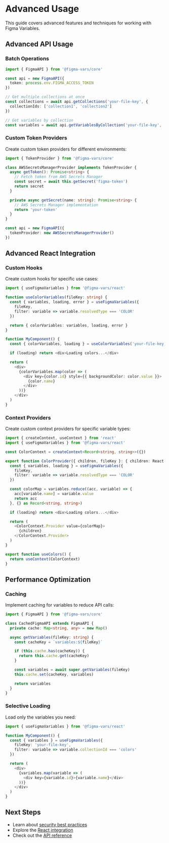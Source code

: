 # Advanced Usage

This guide covers advanced features and techniques for working with Figma Variables.

## Advanced API Usage

### Batch Operations

```typescript
import { FigmaAPI } from '@figma-vars/core'

const api = new FigmaAPI({
  token: process.env.FIGMA_ACCESS_TOKEN
})

// Get multiple collections at once
const collections = await api.getCollections('your-file-key', {
  collectionIds: ['collection1', 'collection2']
})

// Get variables by collection
const variables = await api.getVariablesByCollection('your-file-key', 'collection-id')
```

### Custom Token Providers

Create custom token providers for different environments:

```typescript
import { TokenProvider } from '@figma-vars/core'

class AWSSecretsManagerProvider implements TokenProvider {
  async getToken(): Promise<string> {
    // Fetch token from AWS Secrets Manager
    const secret = await this.getSecret('figma-token')
    return secret
  }

  private async getSecret(name: string): Promise<string> {
    // AWS Secrets Manager implementation
    return 'your-token'
  }
}

const api = new FigmaAPI({
  tokenProvider: new AWSSecretsManagerProvider()
})
```

## Advanced React Integration

### Custom Hooks

Create custom hooks for specific use cases:

```typescript
import { useFigmaVariables } from '@figma-vars/react'

function useColorVariables(fileKey: string) {
  const { variables, loading, error } = useFigmaVariables({
    fileKey,
    filter: variable => variable.resolvedType === 'COLOR'
  })

  return { colorVariables: variables, loading, error }
}

function MyComponent() {
  const { colorVariables, loading } = useColorVariables('your-file-key')

  if (loading) return <div>Loading colors...</div>

  return (
    <div>
      {colorVariables.map(color => (
        <div key={color.id} style={{ backgroundColor: color.value }}>
          {color.name}
        </div>
      ))}
    </div>
  )
}
```

### Context Providers

Create custom context providers for specific variable types:

```typescript
import { createContext, useContext } from 'react'
import { useFigmaVariables } from '@figma-vars/react'

const ColorContext = createContext<Record<string, string>>({})

export function ColorProvider({ children, fileKey }: { children: React.ReactNode, fileKey: string }) {
  const { variables, loading } = useFigmaVariables({
    fileKey,
    filter: variable => variable.resolvedType === 'COLOR'
  })

  const colorMap = variables.reduce((acc, variable) => {
    acc[variable.name] = variable.value
    return acc
  }, {} as Record<string, string>)

  if (loading) return <div>Loading colors...</div>

  return (
    <ColorContext.Provider value={colorMap}>
      {children}
    </ColorContext.Provider>
  )
}

export function useColors() {
  return useContext(ColorContext)
}
```

## Performance Optimization

### Caching

Implement caching for variables to reduce API calls:

```typescript
import { FigmaAPI } from '@figma-vars/core'

class CachedFigmaAPI extends FigmaAPI {
  private cache: Map<string, any> = new Map()

  async getVariables(fileKey: string) {
    const cacheKey = `variables:${fileKey}`

    if (this.cache.has(cacheKey)) {
      return this.cache.get(cacheKey)
    }

    const variables = await super.getVariables(fileKey)
    this.cache.set(cacheKey, variables)

    return variables
  }
}
```

### Selective Loading

Load only the variables you need:

```typescript
import { useFigmaVariables } from '@figma-vars/react'

function MyComponent() {
  const { variables } = useFigmaVariables({
    fileKey: 'your-file-key',
    filter: variable => variable.collectionId === 'colors'
  })

  return (
    <div>
      {variables.map(variable => (
        <div key={variable.id}>{variable.name}</div>
      ))}
    </div>
  )
}
```

## Next Steps

- Learn about [security best practices](/guide/security)
- Explore the [React integration](/react/)
- Check out the [API reference](/api/)
